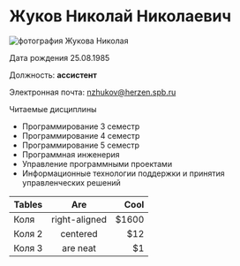 # Жуков Николай Николаевич

![фотография Жукова Николая](https://atlas.herzen.spb.ru/teachers/3869.jpg?1521804854 "Жуков Николай Николаевич")

Дата рождения 25.08.1985

Должность: __ассистент__

Электронная почта: [nzhukov@herzen.spb.ru](mailto:nzhukov@herzen.spb.ru)

Читаемые дисциплины
*	Программирование 3 семестр
*	Программирование 4 семестр
*	Программирование 5 семестр
*	Программная инженерия
*	Управление программными проектами
*	Информационные технологии поддержки и принятия управленческих решений

| Tables        | Are           | Cool  |
| ------------- |:-------------:| -----:|
| Коля          | right-aligned | $1600 |
| Коля 2        | centered      |   $12 |
| Коля 3        | are neat      |    $1 |
